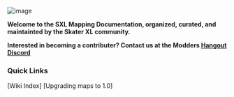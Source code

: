 ![image](https://user-images.githubusercontent.com/65366947/88027403-0b5da300-caec-11ea-8c39-168958d4a245.png)

**Welcome to the SXL Mapping Documentation, organized, curated, and maintainted by the Skater XL community.**

**Interested in becoming a contributer? Contact us at the Modders [Hangout Discord](https://discord.gg/X27YBv5)**

### Quick Links

[Wiki Index]
[Upgrading maps to 1.0]
